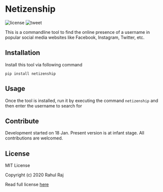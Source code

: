 # Netizenship
![license](https://img.shields.io/github/license/rahulrajpl/netizenship) ![tweet](https://img.shields.io/twitter/url?url=https%3A%2F%2Fgithub.com%2Frahulrajpl%2Fnetizenship)

This is a commandline tool to find the online presence of a username in popular social media websites like Facebook, Instagram, Twitter, etc.



## Installation

Install this tool via following command

 `pip install netizenship`

## Usage

Once the tool is installed, run it by executing the command `netizenship`
and then enter the username to search for

## Contribute

Development started on 18 Jan. Present version is at infant stage. All contributions are welcomed.

## License

MIT License 

Copyright (c) 2020 Rahul Raj

Read full license [here](./LICENSE)

